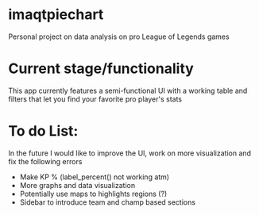 # imaqtpiechart
Personal project on data analysis on pro League of Legends games

# Current stage/functionality
This app currently features a semi-functional UI with a working table and filters that let you find your favorite pro player's stats

# To do List:
In the future I would like to improve the UI, work on more visualization and fix the following errors
- Make KP % (label_percent() not working atm)
- More graphs and data visualization
- Potentially use maps to highlights regions (?)
- Sidebar to introduce team and champ based sections
